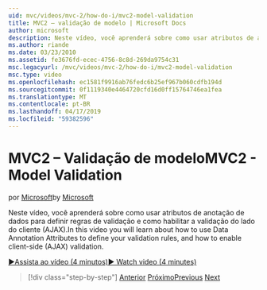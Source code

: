 ```yaml
---
uid: mvc/videos/mvc-2/how-do-i/mvc2-model-validation
title: MVC2 – validação de modelo | Microsoft Docs
author: microsoft
description: Neste vídeo, você aprenderá sobre como usar atributos de anotação de dados para definir regras de validação e como habilitar a validação do lado do cliente (AJAX).
ms.author: riande
ms.date: 03/23/2010
ms.assetid: fe3676fd-ecec-4756-8c8d-269da9754c31
msc.legacyurl: /mvc/videos/mvc-2/how-do-i/mvc2-model-validation
msc.type: video
ms.openlocfilehash: ec1581f9916ab76fedc6b25ef967b060cdfb194d
ms.sourcegitcommit: 0f1119340e4464720cfd16d0ff15764746ea1fea
ms.translationtype: MT
ms.contentlocale: pt-BR
ms.lasthandoff: 04/17/2019
ms.locfileid: "59382596"
---
```

# <a name="mvc2---model-validation"></a><span data-ttu-id="039ba-103">MVC2 – Validação de modelo</span><span class="sxs-lookup"><span data-stu-id="039ba-103">MVC2 - Model Validation</span></span>

<span data-ttu-id="039ba-104">por [Microsoft](https://github.com/microsoft)</span><span class="sxs-lookup"><span data-stu-id="039ba-104">by [Microsoft](https://github.com/microsoft)</span></span>

<span data-ttu-id="039ba-105">Neste vídeo, você aprenderá sobre como usar atributos de anotação de dados para definir regras de validação e como habilitar a validação do lado do cliente (AJAX).</span><span class="sxs-lookup"><span data-stu-id="039ba-105">In this video you will learn about how to use Data Annotation Attributes to define your validation rules, and how to enable client-side (AJAX) validation.</span></span>

[<span data-ttu-id="039ba-106">&#9654;Assista ao vídeo (4 minutos)</span><span class="sxs-lookup"><span data-stu-id="039ba-106">&#9654; Watch video (4 minutes)</span></span>](https://channel9.msdn.com/Blogs/ASP-NET-Site-Videos/mvc2-model-validation)

> [!div class="step-by-step"]
> <span data-ttu-id="039ba-107">[Anterior](mvc2-stronglytyped-helpers.md)
> [Próximo](mvc2-template-customization.md)</span><span class="sxs-lookup"><span data-stu-id="039ba-107">[Previous](mvc2-stronglytyped-helpers.md)
[Next](mvc2-template-customization.md)</span></span>
